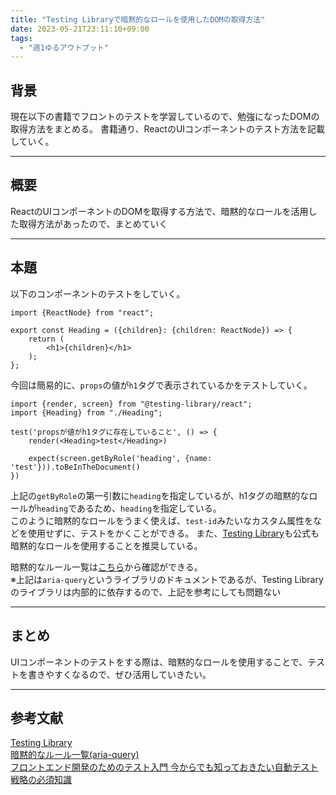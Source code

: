 ```yaml
---
title: "Testing Libraryで暗黙的なロールを使用したDOMの取得方法"
date: 2023-05-21T23:11:10+09:00
tags: 
  - "週1ゆるアウトプット"
---
```

## 背景
現在以下の書籍でフロントのテストを学習しているので、勉強になったDOMの取得方法をまとめる。
書籍通り、ReactのUIコンポーネントのテスト方法を記載していく。

---
## 概要

ReactのUIコンポーネントのDOMを取得する方法で、暗黙的なロールを活用した取得方法があったので、まとめていく

---
## 本題
以下のコンポーネントのテストをしていく。
```tsx
import {ReactNode} from "react";

export const Heading = ({children}: {children: ReactNode}) => {
    return (
        <h1>{children}</h1>
    );
};
```

今回は簡易的に、`props`の値が`h1`タグで表示されているかをテストしていく。
```tsx
import {render, screen} from "@testing-library/react";
import {Heading} from "./Heading";

test('propsが値がh1タグに存在していること', () => {
    render(<Heading>test</Heading>)

    expect(screen.getByRole('heading', {name: 'test'})).toBeInTheDocument()
})
```

上記の`getByRole`の第一引数に`heading`を指定しているが、h1タグの暗黙的なロールが`heading`であるため、`heading`を指定している。  
このように暗黙的なロールをうまく使えば、`test-id`みたいなカスタム属性をなどを使用せずに、テストをかくことができる。
また、<a href="https://testing-library.com/docs/queries/about/#priority" target="_blank">Testing Library</a>も公式も暗黙的なロールを使用することを推奨している。

暗黙的なルール一覧は<a href="https://www.npmjs.com/package/aria-query" target="_blank">こちら</a>から確認ができる。  
※上記は`aria-query`というライブラリのドキュメントであるが、Testing Libraryのライブラリは内部的に依存するので、上記を参考にしても問題ない


---
## まとめ
UIコンポーネントのテストをする際は、暗黙的なロールを使用することで、テストを書きやすくなるので、ぜひ活用していきたい。

---
## 参考文献
<a href="https://testing-library.com/docs/queries/about/#priority" target="_blank">Testing Library</a>  
<a href="https://www.npmjs.com/package/aria-query" target="_blank">暗黙的なルール一覧(aria-query)</a>  
<a href="https://www.shoeisha.co.jp/book/detail/9784798178639" target="_blank">フロントエンド開発のためのテスト入門 今からでも知っておきたい自動テスト戦略の必須知識</a>	

